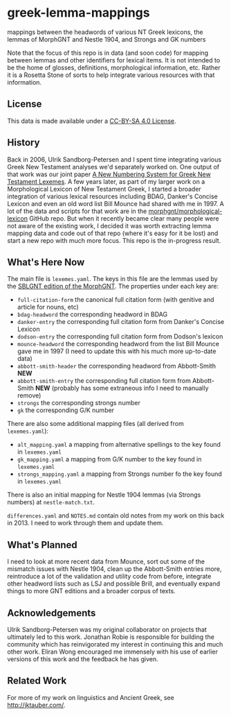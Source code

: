 # greek-lemma-mappings

mappings between the headwords of various NT Greek lexicons, the lemmas of MorphGNT and Nestle 1904, and Strongs and GK numbers

Note that the focus of this repo is in data (and soon code) for mapping between lemmas and other identifiers for lexical items. It is not intended to be the home of glosses, definitions, morphological information, etc. Rather it is a Rosetta Stone of sorts to help integrate various resources with that information.


## License

This data is made available under a [CC-BY-SA 4.0 License](https://creativecommons.org/licenses/by-sa/4.0/).


## History

Back in 2006, Ulrik Sandborg-Petersen and I spent time integrating various Greek New Testament analyses we'd separately worked on. One output of that work was our joint paper [A New Numbering System for Greek New Testament Lexemes](https://www.academia.edu/19660777/A_New_Numbering_System_for_Greek_New_Testament_Lexemes_2006_). A few years later, as part of my larger work on a Morphological Lexicon of New Testament Greek, I started a broader integration of various lexical resources including BDAG, Danker's Concise Lexicon and even an old word list Bill Mounce had shared with me in 1997. A lot of the data and scripts for that work are in the [morphgnt/morphological-lexicon](https://github.com/morphgnt/morphological-lexicon) GitHub repo. But when it recently became clear many people were not aware of the existing work, I decided it was worth extracting lemma mapping data and code out of that repo (where it's easy for it be lost) and start a new repo with much more focus. This repo is the in-progress result.


## What's Here Now

The main file is `lexemes.yaml`. The keys in this file are the lemmas used by the [SBLGNT edition of the MorphGNT](https://github.com/morphgnt/sblgnt). The properties under each key are:

  * `full-citation-form` the canonical full citation form (with genitive and article for nouns, etc)
  * `bdag-headword` the corresponding headword in BDAG
  * `danker-entry` the corresponding full citation form from Danker's Concise Lexicon
  * `dodson-entry` the corresponding full citation form from Dodson's lexicon
  * `mounce-headword` the corresponding headword from the list Bill Mounce gave me in 1997 (I need to update this with his much more up-to-date data)
  * `abbott-smith-header` the corresponding headword from Abbott-Smith **NEW**
  * `abbott-smith-entry` the corresponding full citation form from Abbott-Smith **NEW** (probably has some extraneous info I need to manually remove)
  * `strongs` the corresponding strongs number
  * `gk`  the corresponding G/K number

There are also some additional mapping files (all derived from `lexemes.yaml`):

  * `alt_mapping.yaml` a mapping from alternative spellings to the key found in `lexemes.yaml`
  * `gk_mapping.yaml` a mapping from G/K number to the key found in `lexemes.yaml`
  * `strongs_mapping.yaml` a mapping from Strongs number fo the key found in `lexemes.yaml`

There is also an initial mapping for Nestle 1904 lemmas (via Strongs numbers) at `nestle-match.txt`.

`differences.yaml` and `NOTES.md` contain old notes from my work on this back in 2013. I need to work through them and update them.


## What's Planned

I need to look at more recent data from Mounce, sort out some of the mismatch issues with Nestle 1904, clean up the Abbott-Smith entries more, reintroduce a lot of the validation and utility code from before, integrate other headword lists such as LSJ and possible Brill, and eventually expand things to more GNT editions and a broader corpus of texts.


## Acknowledgements

Ulrik Sandborg-Petersen was my original collaborator on projects that ultimately led to this work. Jonathan Robie is responsible for building the community which has reinvigorated my interest in continuing this and much other work. Eliran Wong encouraged me immensely with his use of earlier versions of this work and the feedback he has given.


## Related Work

For more of my work on linguistics and Ancient Greek, see http://jktauber.com/.

